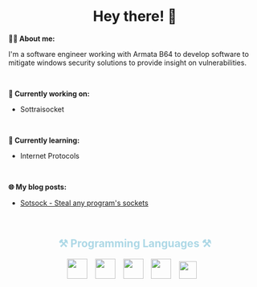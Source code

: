 
<h1 align="center">Hey there! 👋</h1>

**👨‍💻 About me:**

I'm a software engineer working with Armata B64 to develop software to mitigate windows security solutions to provide insight on vulnerabilities.

<br />

**💭 Currently working on:**

- Sottraisocket

<br />

**📙 Currently learning:**

- Internet Protocols

<br />

<!-- 💡 Need help with: 
<ul>
  <li>things</li>
</ul><br /><br /> -->

**🌐 My blog posts:**
- [Sotsock - Steal any program's sockets](https://b64-cryptzo.github.io/2023/05/30/Sotsock.html)

<br />

<div align="center">
  <h2 style="color:lightblue">⚒️ Programming Languages ⚒️</h2>
    <code><img height="40" src="https://cdn.jsdelivr.net/gh/devicons/devicon/icons/cplusplus/cplusplus-original.svg"></code>&nbsp;&nbsp;&nbsp;
    <code><img height="40" src="https://upload.wikimedia.org/wikipedia/commons/1/18/C_Programming_Language.svg"></code>&nbsp;&nbsp;&nbsp;
    <code><img height="40" src="https://cdn.jsdelivr.net/gh/devicons/devicon/icons/csharp/csharp-original.svg"></code>&nbsp;&nbsp;&nbsp;
    <code><img height="40" src="https://cdn.jsdelivr.net/gh/devicons/devicon/icons/python/python-original.svg"></code>&nbsp;&nbsp;&nbsp;
    <code><img height="35" src="https://upload.wikimedia.org/wikipedia/commons/a/af/PowerShell_Core_6.0_icon.png"></code>&nbsp;&nbsp;&nbsp;
</div>
<br /><br />
